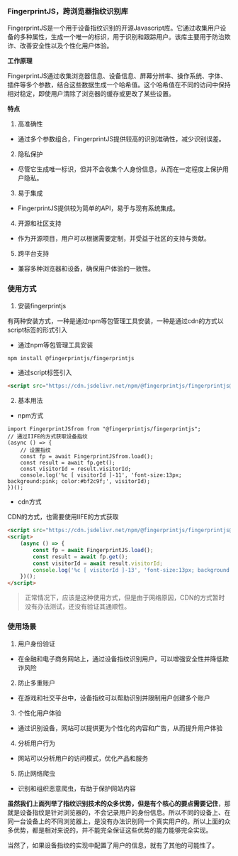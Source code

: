 ### FingerprintJS，跨浏览器指纹识别库

FingerprintJS是一个用于设备指纹识别的开源Javascript库。它通过收集用户设备的多种属性，生成一个唯一的标识，用于识别和跟踪用户。该库主要用于防治欺诈、改善安全性以及个性化用户体验。

**工作原理**

FingerprintJS通过收集浏览器信息、设备信息、屏幕分辨率、操作系统、字体、插件等多个参数，结合这些数据生成一个哈希值。这个哈希值在不同的访问中保持相对稳定，即使用户清除了浏览器的缓存或更改了某些设置。

**特点**

1. 高准确性

- 通过多个参数组合，FingerprintJS提供较高的识别准确性，减少识别误差。

2. 隐私保护

- 尽管它生成唯一标识，但并不会收集个人身份信息，从而在一定程度上保护用户隐私。

3. 易于集成

- FingerprintJS提供较为简单的API，易于与现有系统集成。

4. 开源和社区支持

- 作为开源项目，用户可以根据需要定制，并受益于社区的支持与贡献。

5. 跨平台支持

- 兼容多种浏览器和设备，确保用户体验的一致性。

### 使用方式

1. 安装fingerprintjs

有两种安装方式，一种是通过npm等包管理工具安装，一种是通过cdn的方式以script标签的形式引入

- 通过npm等包管理工具安装

```bash
npm install @fingerprintjs/fingerprintjs
```

- 通过script标签引入

```html
<script src="https://cdn.jsdelivr.net/npm/@fingerprintjs/fingerprintjs@latest/dist/fp.min.js"></script>
```

2. 基本用法

- npm方式

```tsx
import FingerprintJSfrom from "@fingerprintjs/fingerprintjs";
// 通过IIFE的方式获取设备指纹
(async () => {
    // 设置指纹
    const fp = await FingerprintJSfrom.load();
    const result = await fp.get();
    const visitorId = result.visitorId;
    console.log('%c [ visitorId ]-11', 'font-size:13px; background:pink; color:#bf2c9f;', visitorId);
})();
```

- cdn方式

CDN的方式，也需要使用IIFE的方式获取

```html
<script src="https://cdn.jsdelivr.net/npm/@fingerprintjs/fingerprintjs@latest/dist/fp.min.js"></script>
<script>
    (async () => {
        const fp = await FingerprintJS.load();
        const result = await fp.get();
        const visitorId = await result.visitorId;
        console.log('%c [ visitorId ]-13', 'font-size:13px; background:pink; color:#bf2c9f;', visitorId);
    })();
</script>
```

> 正常情况下，应该是这种使用方式，但是由于网络原因，CDN的方式暂时没有办法测试，还没有验证其通顺性。

### 使用场景

1. 用户身份验证

- 在金融和电子商务网站上，通过设备指纹识别用户，可以增强安全性并降低欺诈风险

2. 防止多重账户

- 在游戏和社交平台中，设备指纹可以帮助识别并限制用户创建多个账户

3. 个性化用户体验

- 通过识别设备，网站可以提供更为个性化的内容和广告，从而提升用户体验

4. 分析用户行为

- 网站可以分析用户的访问模式，优化产品和服务

5. 防止网络爬虫

- 识别和组织恶意爬虫，有助于保护网站内容

**虽然我们上面列举了指纹识别技术的众多优势，但是有个核心的要点需要记住**，那就是设备指纹是针对浏览器的，不会记录用户的身份信息。所以不同的设备上、在同一台设备上的不同浏览器上，是没有办法识别同一个真实用户的。所以上面的众多优势，都是相对来说的，并不能完全保证这些优势的能力能够完全实现。

当然了，如果设备指纹的实现中配置了用户的信息，就有了其他的可能性了。